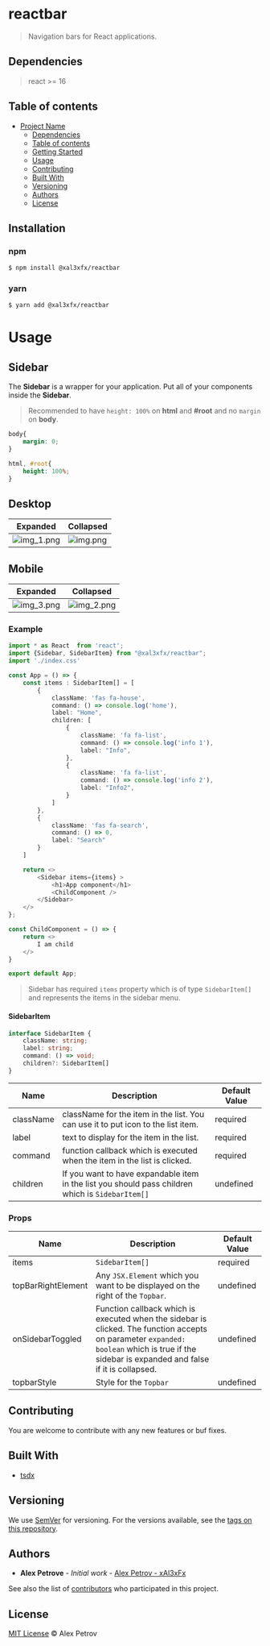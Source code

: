 # reactbar

> Navigation bars for React applications.

## Dependencies
> react >= 16

## Table of contents

- [Project Name](#project-name)
    - [Dependencies](#dependencies)
    - [Table of contents](#table-of-contents)
    - [Getting Started](#getting-started)
    - [Usage](#usage)
    - [Contributing](#contributing)
    - [Built With](#built-with)
    - [Versioning](#versioning)
    - [Authors](#authors)
    - [License](#license)

## Installation

### npm
```sh
$ npm install @xal3xfx/reactbar
```

### yarn

```sh
$ yarn add @xal3xfx/reactbar
```

# Usage

## Sidebar

The **Sidebar** is a wrapper for your application. Put all of your components inside the **Sidebar**.

> Recommended to have `height: 100%` on **html** and **#root** and no `margin` on **body**.
```css
body{
    margin: 0;
}

html, #root{
    height: 100%;
}
```

## Desktop
| Expanded                                                                         | Collapsed        |
|----------------------------------------------------------------------------------|------------------|
| ![img_1.png](https://github.com/xAl3xFx/reactbar/blob/master/img_1.png?raw=true) | ![img.png](https://github.com/xAl3xFx/reactbar/blob/master/img.png?raw=true)     |

## Mobile
| Expanded                                                                         | Collapsed                                                                        |
|----------------------------------------------------------------------------------|----------------------------------------------------------------------------------|
| ![img_3.png](https://github.com/xAl3xFx/reactbar/blob/master/img_3.png?raw=true) | ![img_2.png](https://github.com/xAl3xFx/reactbar/blob/master/img_2.png?raw=true) |


### Example

```typescript jsx
import * as React  from 'react';
import {Sidebar, SidebarItem} from "@xal3xfx/reactbar";
import './index.css'

const App = () => {
    const items : SidebarItem[] = [
        {
            className: 'fas fa-house',
            command: () => console.log('home'),
            label: "Home",
            children: [
                {
                    className: 'fa fa-list',
                    command: () => console.log('info 1'),
                    label: "Info",
                },
                {
                    className: 'fa fa-list',
                    command: () => console.log('info 2'),
                    label: "Info2",
                }
            ]
        },
        {
            className: 'fas fa-search',
            command: () => 0,
            label: "Search"
        }
    ]

    return <>
        <Sidebar items={items} >
            <h1>App component</h1>
            <ChildComponent />
        </Sidebar>
    </>
};

const ChildComponent = () => {
    return <>
        I am child
    </>
}

export default App;
```

> Sidebar has required `items` property which is of type `SidebarItem[]` and represents the items in the sidebar menu.

#### SidebarItem
```typescript
interface SidebarItem {
    className: string;
    label: string;
    command: () => void;
    children?: SidebarItem[]
}
```

| Name       | Description                                                                                       | Default Value |
|------------|---------------------------------------------------------------------------------------------------|---------------|
| className  | className for the item in the list. You can use it to put icon to the list item.                  | required      |
| label      | text to display for the item in the list.                                                         | required      |
| command    | function callback which is executed when the item in the list is clicked.                         | required      |
| children   | If you want to have expandable item in the list you should pass children which is `SidebarItem[]` | undefined     | 


### Props
| Name                       | Description                                                                                                                                                                                   | Default Value |
|----------------------------|-----------------------------------------------------------------------------------------------------------------------------------------------------------------------------------------------|---------------|
| items                      | `SidebarItem[]`                                                                                                                                                                               | required      |
| topBarRightElement         | Any `JSX.Element` which you want to be displayed on the right of the `Topbar`.                                                                                                                  | undefined     |
| onSidebarToggled           | Function callback which is executed when the sidebar is clicked. The function accepts on parameter `expanded: boolean` which is true if the sidebar is expanded and false if it is collapsed. | undefined     |
| topbarStyle                | Style for the `Topbar`                                                                                                                                                                        | undefined     |

## Contributing

You are welcome to contribute with any new features or buf fixes.

## Built With

* [tsdx](https://tsdx.io/)

## Versioning

We use [SemVer](http://semver.org/) for versioning. For the versions available, see the [tags on this repository](https://github.com/your/project/tags).

## Authors

* **Alex Petrove** - *Initial work* - [Alex Petrov - xAl3xFx](https://github.com/xAl3xFx)

See also the list of [contributors](https://github.com/xAl3xFx/reactbar/contributors) who participated in this project.

## License

[MIT License](https://andreasonny.mit-license.org/2019) © Alex Petrov
